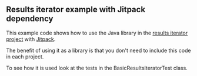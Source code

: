 Results iterator example with Jitpack dependency
------------------------------------------------

This example code shows how to use the Java library in the [results iterator project](../../results-iterator/java/README.md) with [Jitpack](https://jitpack.io/#aws-samples/iot-reference-architectures).

The benefit of using it as a library is that you don't need to include this code in each project.

To see how it is used look at the tests in the BasicResultsIteratorTest class.
